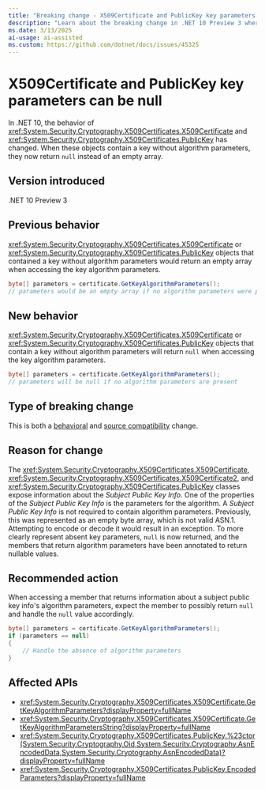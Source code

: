 ```yaml
---
title: "Breaking change - X509Certificate and PublicKey key parameters can be null"
description: "Learn about the breaking change in .NET 10 Preview 3 where key parameters in X509Certificate and PublicKey can be null."
ms.date: 3/13/2025
ai-usage: ai-assisted
ms.custom: https://github.com/dotnet/docs/issues/45325
---
```


# X509Certificate and PublicKey key parameters can be null

In .NET 10, the behavior of <xref:System.Security.Cryptography.X509Certificates.X509Certificate> and <xref:System.Security.Cryptography.X509Certificates.PublicKey> has changed. When these objects contain a key without algorithm parameters, they now return `null` instead of an empty array.

## Version introduced

.NET 10 Preview 3

## Previous behavior

<xref:System.Security.Cryptography.X509Certificates.X509Certificate> or <xref:System.Security.Cryptography.X509Certificates.PublicKey> objects that contained a key without algorithm parameters would return an empty array when accessing the key algorithm parameters.

```csharp
byte[] parameters = certificate.GetKeyAlgorithmParameters();
// parameters would be an empty array if no algorithm parameters were present
```

## New behavior

<xref:System.Security.Cryptography.X509Certificates.X509Certificate> or <xref:System.Security.Cryptography.X509Certificates.PublicKey> objects that contain a key without algorithm parameters will return `null` when accessing the key algorithm parameters.

```csharp
byte[] parameters = certificate.GetKeyAlgorithmParameters();
// parameters will be null if no algorithm parameters are present
```

## Type of breaking change

This is both a [behavioral](../../categories.md#behavioral-change) and [source compatibility](../../categories.md#source-compatibility) change.

## Reason for change

The <xref:System.Security.Cryptography.X509Certificates.X509Certificate>, <xref:System.Security.Cryptography.X509Certificates.X509Certificate2>, and <xref:System.Security.Cryptography.X509Certificates.PublicKey> classes expose information about the *Subject Public Key Info*. One of the properties of the *Subject Public Key Info* is the parameters for the algorithm. A *Subject Public Key Info* is not required to contain algorithm parameters. Previously, this was represented as an empty byte array, which is not valid ASN.1. Attempting to encode or decode it would result in an exception. To more clearly represent absent key parameters, `null` is now returned, and the members that return algorithm parameters have been annotated to return nullable values.

## Recommended action

When accessing a member that returns information about a subject public key info's algorithm parameters, expect the member to possibly return `null` and handle the `null` value accordingly.

```csharp
byte[] parameters = certificate.GetKeyAlgorithmParameters();
if (parameters == null)
{
    // Handle the absence of algorithm parameters
}
```

## Affected APIs

- <xref:System.Security.Cryptography.X509Certificates.X509Certificate.GetKeyAlgorithmParameters?displayProperty=fullName>
- <xref:System.Security.Cryptography.X509Certificates.X509Certificate.GetKeyAlgorithmParametersString?displayProperty=fullName>
- <xref:System.Security.Cryptography.X509Certificates.PublicKey.%23ctor(System.Security.Cryptography.Oid,System.Security.Cryptography.AsnEncodedData,System.Security.Cryptography.AsnEncodedData)?displayProperty=fullName>
- <xref:System.Security.Cryptography.X509Certificates.PublicKey.EncodedParameters?displayProperty=fullName>
